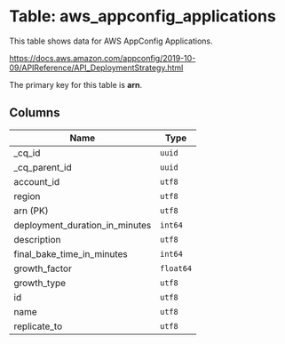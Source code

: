 # Table: aws_appconfig_applications

This table shows data for AWS AppConfig Applications.

https://docs.aws.amazon.com/appconfig/2019-10-09/APIReference/API_DeploymentStrategy.html

The primary key for this table is **arn**.

## Columns

| Name          | Type          |
| ------------- | ------------- |
|_cq_id|`uuid`|
|_cq_parent_id|`uuid`|
|account_id|`utf8`|
|region|`utf8`|
|arn (PK)|`utf8`|
|deployment_duration_in_minutes|`int64`|
|description|`utf8`|
|final_bake_time_in_minutes|`int64`|
|growth_factor|`float64`|
|growth_type|`utf8`|
|id|`utf8`|
|name|`utf8`|
|replicate_to|`utf8`|